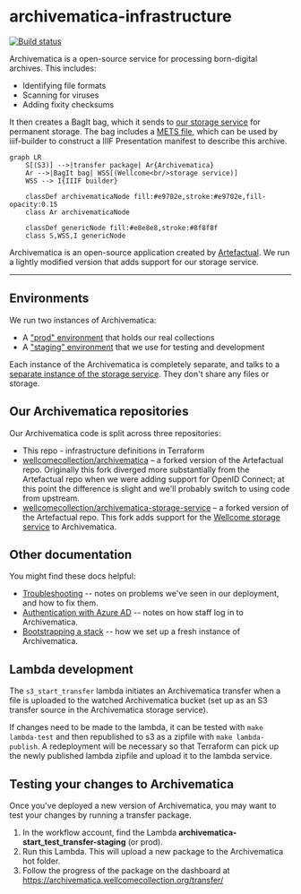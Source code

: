 # archivematica-infrastructure

[![Build status](https://badge.buildkite.com/110c72015ef5319e8fbec009b7f3e477ccc7ccab1a732e5194.svg)](https://buildkite.com/wellcomecollection/archivematica-infrastructure)

Archivematica is a open-source service for processing born-digital archives.
This includes:

*   Identifying file formats
*   Scanning for viruses
*   Adding fixity checksums

It then creates a BagIt bag, which it sends to [our storage service] for permanent storage.
The bag includes a [METS file], which can be used by iiif-builder to construct a IIIF Presentation manifest to describe this archive.

```mermaid
graph LR
    S[(S3)] -->|transfer package| Ar{Archivematica}
    Ar -->|BagIt bag| WSS[(Wellcome<br/>storage service)]
    WSS --> I{IIIF builder}

    classDef archivematicaNode fill:#e9702e,stroke:#e9702e,fill-opacity:0.15
    class Ar archivematicaNode

    classDef genericNode fill:#e8e8e8,stroke:#8f8f8f
    class S,WSS,I genericNode
```

Archivematica is an open-source application created by [Artefactual].
We run a lightly modified version that adds support for our storage service.

[our storage service]: https://github.com/wellcomecollection/storage-service
[METS file]: https://en.wikipedia.org/wiki/Metadata_Encoding_and_Transmission_Standard
[Artefactual]: https://www.artefactual.com/

---

## Environments

We run two instances of Archivematica:

*   A ["prod" environment][prod] that holds our real collections
*   A ["staging" environment][staging] that we use for testing and development

Each instance of the Archivematica is completely separate, and talks to a [separate instance of the storage service][storage_environments].
They don't share any files or storage.

[prod]: https://en.wikipedia.org/wiki/Deployment_environment#Production
[staging]: https://en.wikipedia.org/wiki/Deployment_environment#Staging
[storage_environments]: https://github.com/wellcomecollection/storage-service#usage

## Our Archivematica repositories

Our Archivematica code is split across three repositories:

*   This repo - infrastructure definitions in Terraform
*   [wellcomecollection/archivematica](https://github.com/wellcomecollection/archivematica) – a forked version of the Artefactual repo.
    Originally this fork diverged more substantially from the Artefactual repo when we were adding support for OpenID Connect; at this point the difference is slight and we'll probably switch to using code from upstream.
*   [wellcomecollection/archivematica-storage-service](https://github.com/wellcomecollection/archivematica-storage-service) – a forked version of the Artefactual repo.
    This fork adds support for the [Wellcome storage service](https://github.com/wellcomecollection/storage-service) to Archivematica.

## Other documentation

You might find these docs helpful:

*   [Troubleshooting](docs/troubleshooting.md) -- notes on problems we've seen in our deployment, and how to fix them.
*   [Authentication with Azure AD](docs/authentication.md) -- notes on how staff log in to Archivematica.
*   [Bootstrapping a stack](docs/bootstrapping.md) -- how we set up a fresh instance of Archivematica.

## Lambda development

The `s3_start_transfer` lambda initiates an Archivematica transfer when a file is uploaded to the watched Archivematica bucket (set up as an S3 transfer source in the Archivematica storage service).

If changes need to be made to the lambda, it can be tested with `make lambda-test` and then republished to s3 as a zipfile with `make lambda-publish`. A redeployment will be necessary so that Terraform can pick up the newly published lambda zipfile and upload it to the lambda service.

## Testing your changes to Archivematica

Once you've deployed a new version of Archivematica, you may want to test your changes by running a transfer package.

1.  In the workflow account, find the Lambda **archivematica-start_test_transfer-staging** (or prod).
2.  Run this Lambda.
    This will upload a new package to the Archivematica hot folder.
3.  Follow the progress of the package on the dashboard at <https://archivematica.wellcomecollection.org/transfer/>
